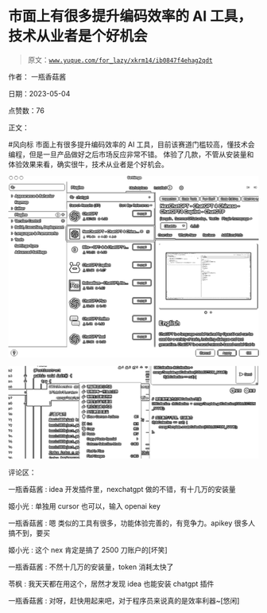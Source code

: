 # 市面上有很多提升编码效率的 AI 工具，技术从业者是个好机会

> 原文：[`www.yuque.com/for_lazy/xkrm14/ib0847f4ehag2qdt`](https://www.yuque.com/for_lazy/xkrm14/ib0847f4ehag2qdt)

作者： 一瓶香菇酱

日期：2023-05-04

点赞数：76

正文：

#风向标 市面上有很多提升编码效率的 AI 工具，目前该赛道门槛较高，懂技术会编程，但是一旦产品做好之后市场反应非常不错。 体验了几款，不管从安装量和体验效果来看，确实很牛，技术从业者是个好机会。

![](img/bff5e0dfb28363d5fb78f1189559d76d.png)

![](img/04107c0ff826b9b9ccc8e46228b3c623.png)

评论区：

一瓶香菇酱 : idea 开发插件里，nexchatgpt 做的不错，有十几万的安装量

姬小光 : 单独用 cursor 也可以，输入 openai key

一瓶香菇酱 : 嗯 类似的工具有很多，功能体验完善的，有竞争力。apikey 很多人搞不到，要买

姬小光 : 这个 nex 肯定是搞了 2500 刀账户的[坏笑]

一瓶香菇酱 : 不然十几万的安装量，token 消耗太快了

苓枫 : 我天天都在用这个，居然才发现 idea 也能安装 chatgpt 插件

一瓶香菇酱 : 对呀，赶快用起来吧，对于程序员来说真的是效率利器~[悠闲]

